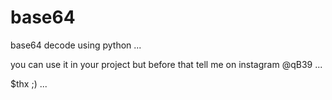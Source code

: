 # base64
base64 decode using python ...

you can use it in your project but before that tell me on instagram @qB39 ...

$thx ;) ...
